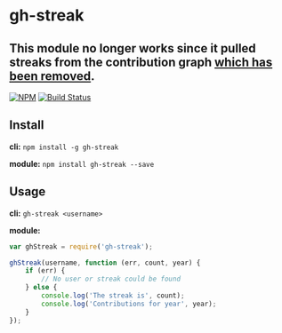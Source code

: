 gh-streak
=========

## This module no longer works since it pulled streaks from the contribution graph [which has been removed](https://github.com/blog/2173-more-contributions-on-your-profile).

[![NPM](https://nodei.co/npm/gh-streak.png)](https://nodei.co/npm/gh-streak/)
[![Build Status](https://travis-ci.org/lukekarrys/gh-streak.png?branch=master)](https://travis-ci.org/lukekarrys/gh-streak)

## Install

**cli:**
`npm install -g gh-streak`

**module:**
`npm install gh-streak --save`

## Usage

**cli:**
`gh-streak <username>`

**module:**
```js
var ghStreak = require('gh-streak');

ghStreak(username, function (err, count, year) {
    if (err) {
        // No user or streak could be found
    } else {
        console.log('The streak is', count);
        console.log('Contributions for year', year);
    }
});
```